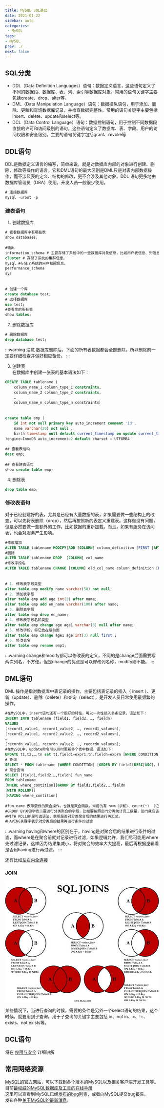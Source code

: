 ```yaml
---
title: MySQL SQL基础
date: 2021-01-22
sidebar: auto
categories:
 - MySQL
tags:
- MySQL
prev: ./
next: false
---
```

## SQL分类
- DDL（Data Definition Languages）语句：数据定义语言，这些语句定义了不同的数据段、数据库、表、列、索引等数据库对象。常用的语句关键字主要包括create、drop、alter等。
- DML（Data Manipulation Language）语句：数据操纵语句，用于添加、删除、更新和查询数据库记录，并检查数据完整性。常用的语句关键字主要包括 insert、delete、update和select等。
- DCL（Data Control Language）语句：数据控制语句，用于控制不同数据段直接的许可和访问级别的语句。这些语句定义了数据库、表、字段、用户的访问权限和安全级别。主要的语句关键字包括grant、revoke等

## DDL语句
DDL是数据定义语言的缩写，简单来说，就是对数据库内部的对象进行创建、删除、修改等操作的语言。它和DML语句的最大区别是DML只是对表内部数据操作，而不涉及表的定义、结构的修改，更不会涉及其他对象。DDL 语句更多地由数据库管理员（DBA）使用，开发人员一般很少使用。

```sql
# 连接数据库
mysql -uroot -p
```
### 建表语句

1. 创建数据库
```sql
# 查看数据库中有哪些表
show databases;

#输出
information_schema # 主要存储了系统中的一些数据库对象信息，比如用户表信息、列信息、权限信息、字符集信息、分区信息等。
cluster # 存储了系统的集群信息。
mysql #存储了系统的用户权限信息。
performance_schema
sys


# 创建一个库
create database test;
# 选择数据库
use test;
#查看库的所有表
show tables;
```

2. 删除数据库

```sql
# 删除数据库
drop database test;
```

:::warning 注意
数据库删除后，下面的所有表数据都会全部删除，所以删除前一定要仔细检查并做好相应备份。
:::

3. 创建表  
在数据库中创建一张表的基本语法如下：
```sql
CREATE TABLE tablename (
    column_name_1 column_type_1 constraints,
    column_name_2 column_type_2 constraints,
    …
    column_name_n column_type_n constraints）


create table emp (
    id int not null primary key auto_increment comment 'id',
    name varchar(20) not null ,
    birth timestamp null default current_timestamp on update current_timestamp
)engine=InnoDB auto_increment=2 default charset = UTF8MB4

## 查看表结构
desc emp;

## 查看建表语句
show create table emp;
```

4. 删除表
```sql
drop table emp;
```

### 修改表语句

对于已经创建好的表，尤其是已经有大量数据的表，如果需要做一些结构上的改变，可以先将表删除（drop），然后再按照新的表定义重建表。这样做没有问题，但是必然要做一些额外的工作，比如数据的重新加载。而且，如果有服务在访问表，也会对服务产生影响。

```sql
#修改增加
ALTER TABLE tablename MODIFY|ADD [COLUMN] column_definition [FIRST |AFTER col_name]
#删除
ALTER TABLE tablename DROP  [COLUMN] col_name
#修改字段名
ALTER TABLE tablename CHANGE [COLUMN] old_col_name column_definition [FIRST |AFTER col_name]


# 1. 修改表字段类型
alter table emp modify name varchar(50) not null;
# 2. 添加表字段
alter table emp add age int(3) after name;
alter table emp add en_name varchar(100) after name;
# 3. 删除表字段
alter table emp drop en_name;
# 4. 修改表字段名和类型
alter table emp change age age1 varchar(3) null after name;
# 5. 修改字段，将它放在最前面
alter table emp change age1 age int(3) null first ;
# 6. 修改表名
alter table emp rename emp1;
```
:::warning
change和modify都可以修改表的定义，不同的是change后面需要写两次列名，不方便。但是change的优点是可以修改列名称，modify则不能。
:::

## DML语句

DML 操作是指对数据库中表记录的操作，主要包括表记录的插入（ insert ）、更新（update）、删除（delete）和查询（select），是开发人员日常使用最频繁的操作。

```sql
#在MySQL中，insert语句还有一个很好的特性，可以一次性插入多条记录，语法如下：
INSERT INTO tablename (field1, field2, …, fieldn)
VALUES
(record1_value1, record1_value2, …, record1_valuesn),
(record2_value1, record2_value2, …, record2_valuesn),
…
(recordn_value1, recordn_value2, …, recordn_valuesn);
#在MySQL中，update命令可以同时更新多个表中数据，语法如下：
UPDATE t1,t2,…,tn set t1.field1=expr1,tn.fieldn=exprn [WHERE CONDITION];
# 查询
SELECT * FROM tablename [WHERE CONDITION] [ORDER BY field1[DESC|ASC]，field2 [DESC|ASC],…,fieldn [DESC|ASC]]
# 聚合查询
SELECT [field1,field2,…,fieldn] fun_name 
FROM tablename
[WHERE where_contition][GROUP BY field1,field2,…,fieldn
[WITH ROLLUP]]
[HAVING where_contition]

#fun_name 表示要做的聚合操作，也就是聚合函数，常用的有 sum（求和）、count(*) （记录数）、max（最大值）、min（最小值）。
#GROUP BY关键字表示要进行分类聚合的字段，比如要按照部门分类统计员工数量，部门就应该#写在 group by后面。
#WITH ROLLUP是可选语法，表明是否对分类聚合后的结果进行再汇总。
#HAVING关键字表示对分类后的结果再进行条件的过滤
```
:::warning
having和where的区别在于，having是对聚合后的结果进行条件的过滤，而where是在聚合前就对记录进行过滤，如果逻辑允许，我们尽可能用where先过滤记录，这样因为结果集减小，将对聚合的效率大大提高，最后再根据逻辑看是否用having进行再过滤。
:::


还有比如[左右内全连接](https://www.cnblogs.com/xj-excellent/p/13292291.html)

### JOIN

<center>

![sql-join](./img/sql-join.png)

</center>

某些情况下，当进行查询的时候，需要的条件是另外一个select语句的结果，这个时候，就要用到子查询。用于子查询的关键字主要包括 in、not in、=、!=、exists、not exists等。

## DCL语句
将在 [权限与安全](./21security.md) 详细讲解


## 常用网络资源
[MySQL的官方网站](http://dev.mysql.com/downloads)，可以下载到各个版本的MySQL以及相关客户端开发工具等。  
目前[最权威的MySQL数据库及工具的在线手册](http://dev.mysql.com/doc)   
这里可以查看到MySQL已经[发布的bug列表](http://bugs.mysql.com)，或者向MySQL提交bug报告。  
发布各种[关于MySQL的最新消息](http://www.mysql.com/news-and-events/newsletter)。
